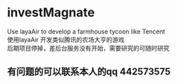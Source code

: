 # investMagnate
Use layaAir to develop a farmhouse tycoon like Tencent<br/>
使用layaAir 开发类似腾讯的农场大亨的游戏
<br/>
后期项目停掉，差后台服务没有开始，需要研究的可随时研究

## 有问题的可以联系本人的qq 442573575
